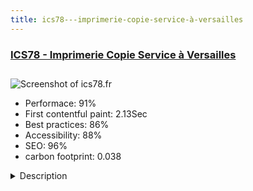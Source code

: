 ```yaml
---
title: ics78---imprimerie-copie-service-à-versailles
---
```


<div style="height: 3rem">
  <a href="https://www.ics78.fr/"><h3>ICS78 - Imprimerie Copie Service à Versailles</h3></a>
</div>
<img loading="lazy" src="/images/thumbs/ics78.fr.jpg" alt="Screenshot of ics78.fr" />
<ul>
  <li>Performace: 91%</li>
  <li>
    First contentful paint:
    2.13Sec
  </li>
  <li>Best practices: 86%</li>
  <li>Accessibility: 88%</li>
  <li>SEO: 96%</li>
  <li>carbon footprint: 0.038</li>
</ul>
<details>
  <summary>Description</summary>
  <p>The site Imprimerie Copie Service is dedicated to people near Versailles wishing to carry out their printing works. It is suitable for both professionals and individuals.

They realize impressions of large documents (posters, drawings of plans, ...), business cards, books with presses and printers of last generation.</p>
</details>

